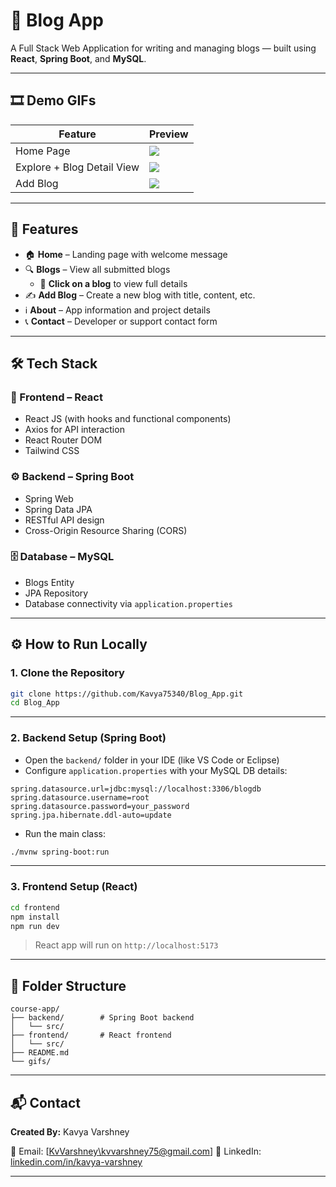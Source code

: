 # 📝 Blog App

A Full Stack Web Application for writing and managing blogs — built using **React**, **Spring Boot**, and **MySQL**.

---

## 🎞️ Demo GIFs

| Feature                    | Preview                      |
| -------------------------- | ---------------------------- |
| Home Page                  | ![](gifs/home.gif)           |
| Explore + Blog Detail View | ![](gifs/explore-detail.gif) |
| Add Blog                   | ![](gifs/add-blog.gif)       |

---

## 🚀 Features

-   🏠 **Home** – Landing page with welcome message
-   🔍 **Blogs** – View all submitted blogs
    -   🔎 **Click on a blog** to view full details
-   ✍️ **Add Blog** – Create a new blog with title, content, etc.
-   ℹ️ **About** – App information and project details
-   📞 **Contact** – Developer or support contact form

---

## 🛠️ Tech Stack

### 🧩 Frontend – React

-   React JS (with hooks and functional components)
-   Axios for API interaction
-   React Router DOM
-   Tailwind CSS

### ⚙️ Backend – Spring Boot

-   Spring Web
-   Spring Data JPA
-   RESTful API design
-   Cross-Origin Resource Sharing (CORS)

### 🗄️ Database – MySQL

-   Blogs Entity
-   JPA Repository
-   Database connectivity via `application.properties`

---

## ⚙️ How to Run Locally

### 1. Clone the Repository

```bash
git clone https://github.com/Kavya75340/Blog_App.git
cd Blog_App
```

---

### 2. Backend Setup (Spring Boot)

-   Open the `backend/` folder in your IDE (like VS Code or Eclipse)
-   Configure `application.properties` with your MySQL DB details:

```properties
spring.datasource.url=jdbc:mysql://localhost:3306/blogdb
spring.datasource.username=root
spring.datasource.password=your_password
spring.jpa.hibernate.ddl-auto=update
```

-   Run the main class:

```bash
./mvnw spring-boot:run
```

---

### 3. Frontend Setup (React)

```bash
cd frontend
npm install
npm run dev
```

> React app will run on `http://localhost:5173`

---

## 📂 Folder Structure

```
course-app/
├── backend/        # Spring Boot backend
│   └── src/
├── frontend/       # React frontend
│   └── src/
├── README.md
└── gifs/
```

---

## 📬 Contact

**Created By:** Kavya Varshney

📧 Email: \[[KvVarshney\kvvarshney75@gmail.com](mailto:kvvarshney75@gmail.com)]
🔗 LinkedIn: [linkedin.com/in/kavya-varshney](https://www.linkedin.com/in/kavya-varshney-658803327/)

---
